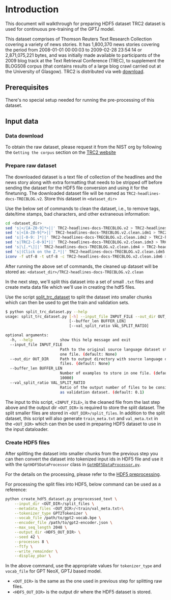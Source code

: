 # Introduction

This document will walkthrough for preparing HDF5 dataset TRC2 dataset is used for continuous pre-training of the GPTJ model. 

This dataset comprises of Thomson Reuters Text Research Collection covering a variety of news stories. It has 1,800,370 news stories covering the period from 2008-01-01 00:00:03 to 2009-02-28 23:54:14 or 2,871,075,221 bytes, and was initially made available to participants of the 2009 blog track at the Text Retrieval Conference (TREC), to supplement the BLOGS08 corpus (that contains results of a large blog crawl carried out at the University of Glasgow). TRC2 is distributed via web [download](https://trec.nist.gov/data/reuters/reuters.html).

## Prerequisites

There's no special setup needed for running the pre-processing of this dataset.

## Input data

### Data download

To obtain the raw dataset, please request it from the NIST org by following the `Getting the corpus` section on the [TRC2 website](https://trec.nist.gov/data/reuters/reuters.html)

### Prepare raw dataset

The downloaded dataset is a text file of collection of the headlines and the news story along with extra formatting that needs to be stripped off before sending the dataset for the HDF5 file conversion and using it for the finetuning. The downloaded dataset file will be named as `TRC2-headlines-docs-TRECBLOG.v2`. Store this dataset in `<dataset_dir>`

Use the below set of commands to clean the dataset, i.e., to remove tags, date/time stamps, bad characters, and other extraneous information:

```bash
cd <dataset_dir>
sed 's|</[A-Z0-9]*>||' TRC2-headlines-docs-TRECBLOG.v2 > TRC2-headlines-docs-TRECBLOG.v2.clean.idm1
sed 's|<[A-Z0-9]*>||' TRC2-headlines-docs-TRECBLOG.v2.clean.idm1 > TRC2-headlines-docs-TRECBLOG.v2.clean.idm2
sed 's|[-0-9: ]*||' TRC2-headlines-docs-TRECBLOG.v2.clean.idm2 > TRC2-headlines-docs-TRECBLOG.v2.clean.idm3
sed 's|TRC2-[-0-9]*||' TRC2-headlines-docs-TRECBLOG.v2.clean.idm3 > TRC2-headlines-docs-TRECBLOG.v2.clean.idm4
sed 's|\[.*\]||' TRC2-headlines-docs-TRECBLOG.v2.clean.idm4 > TRC2-headlines-docs-TRECBLOG.v2.clean.idm5
sed 's|(Click on the Z.*||' TRC2-headlines-docs-TRECBLOG.v2.clean.idm5 > TRC2-headlines-docs-TRECBLOG.v2.clean.idm6
iconv -f utf-8 -t utf-8 -c TRC2-headlines-docs-TRECBLOG.v2.clean.idm6 > TRC2-headlines-docs-TRECBLOG.v2.clean
```

After running the above set of commands, the cleaned up dataset will be stored as: `<dataset_dir>/TRC2-headlines-docs-TRECBLOG.v2.clean`

In the next step, we'll split this dataset into a set of small `.txt` files and create meta data file which we'll use in creating the hdf5 files.

Use the script [split_trc_dataset](./split_trc_dataset.py) to split the dataset into smaller chunks which can then be used to get the train and validation sets.

```bash
$ python split_trc_dataset.py --help
usage: split_trc_dataset.py [-h] --input_file INPUT_FILE --out_dir OUT_DIR
                            [--buffer_len BUFFER_LEN]
                            [--val_split_ratio VAL_SPLIT_RATIO]

optional arguments:
  -h, --help            show this help message and exit
  --input_file INPUT_FILE
                        Path to the original source language dataset stored as
                        one file. (default: None)
  --out_dir OUT_DIR     Path to output directory with source language dataset
                        files. (default: None)
  --buffer_len BUFFER_LEN
                        Number of examples to store in one file. (default:
                        10000)
  --val_split_ratio VAL_SPLIT_RATIO
                        Ratio of the output number of files to be considered
                        as validation dataset. (default: 0.1)
```

The input to this script, `<INPUT_FILE>`, is the cleaned file from the last step above and the output dir `<OUT_DIR>` is required to store the split dataset. The split smaller files are stored in `<OUT_DIR>/split_files`. In addition to the split dataset, this script will also generate `train_meta.txt` and `val_meta.txt` in the `<OUT_DIR>` which can then be used in preparing HDF5 dataset to use in the input dataloader.

### Create HDF5 files

After splitting the dataset into smaller chunks from the previous step you can then convert the dataset into tokenized input ids in HDF5 file and use it with the `GptHDF5DataProcessor` class in [`GptHDF5DataProcessor.py`](../../../../gpt2/input/GptHDF5DataProcessor.py).

For the details on the processing, please refer to the [HDF5 preprocessing](../../../../../data_processing/scripts/hdf5_preprocessing/README.md).

For processing the split files into HDF5, below command can be used as a reference:

```bash
python create_hdf5_dataset.py preprocessed_text \
    --input_dir <OUT_DIR>/split_files \
    --metadata_files <OUT_DIR>/<train/val_meta.txt>\
    --tokenizer_type GPT2Tokenizer \
    --vocab_file /path/to/gpt2-vocab.bpe \
    --encoder_file /path/to/gpt2-encoder.json \
    --max_seq_length 2048 \
    --output_dir <HDF5_OUT_DIR> \
    --seed 42 \
    --processes 8 \
    --ftfy \
    --write_remainder \
    --display_pbar \
```

In the above command, use the appropriate values for `tokenizer_type` and `vocab_file` for GPT NeoX, GPTJ based model.

- `<OUT_DIR>` is the same as the one used in previous step for splitting raw files.
- `<HDF5_OUT_DIR>` is the output dir where the HDF5 dataset is stored.
